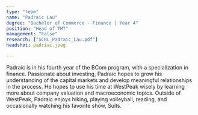 ```yaml
---
type: "team"
name: "Padraic Lau"
degree: "Bachelor of Commerce - Finance | Year 4"
position: "Head of TMT"
management: "False"
research: ["SCHL_Padraic_Lau.pdf"]
headshot: padriac.jpeg

---
```



Padraic is in his fourth year of the BCom program, with a specialization in finance. Passionate about investing, Padraic hopes to grow his understanding of the capital markets and develop meaningful relationships in the process. He hopes to use his time at WestPeak wisely by learning more about company valuation and macroeconomic topics. Outside of WestPeak, Padraic enjoys hiking, playing volleyball, reading, and occasionally watching his favorite show, Suits.

​
